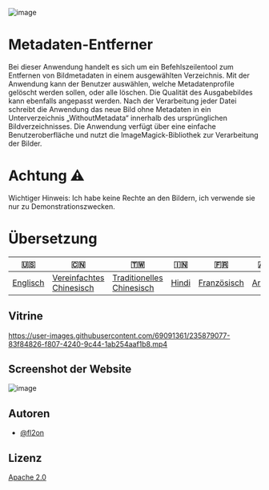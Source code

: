 ![image](https://github.com/user-attachments/assets/af677ca5-b660-4bb7-9421-fde3bf73dd7f)

# Metadaten-Entferner

Bei dieser Anwendung handelt es sich um ein Befehlszeilentool zum Entfernen von Bildmetadaten in einem ausgewählten Verzeichnis. Mit der Anwendung kann der Benutzer auswählen, welche Metadatenprofile gelöscht werden sollen, oder alle löschen. Die Qualität des Ausgabebildes kann ebenfalls angepasst werden. Nach der Verarbeitung jeder Datei schreibt die Anwendung das neue Bild ohne Metadaten in ein Unterverzeichnis „WithoutMetadata“ innerhalb des ursprünglichen Bildverzeichnisses. Die Anwendung verfügt über eine einfache Benutzeroberfläche und nutzt die ImageMagick-Bibliothek zur Verarbeitung der Bilder.

# Achtung ⚠️

Wichtiger Hinweis: Ich habe keine Rechte an den Bildern, ich verwende sie nur zu Demonstrationszwecken.

# Übersetzung

| 🇺🇸                  | 🇨🇳                                        | 🇹🇼                                         | 🇮🇳                  | 🇫🇷                        | 🇦🇪                   | 🇩🇪                    | 🇯🇵                      | 🇪🇸                     |
| --------------------- | ------------------------------------------- | -------------------------------------------- | --------------------- | --------------------------- | ---------------------- | ----------------------- | ------------------------- | ------------------------ |
| [Englisch](README.md) | [Vereinfachtes Chinesisch](README.zh-CN.md) | [Traditionelles Chinesisch](README.zh-TW.md) | [Hindi](README.hi.md) | [Französisch](README.fr.md) | [Araber](README.ar.md) | [Deutsch](README.de.md) | [japanisch](README.ja.md) | [Spanisch](README.es.md) |

## Vitrine

<https://user-images.githubusercontent.com/69091361/235879077-83f84826-f807-4240-9c44-1ab254aaf1b8.mp4>

## Screenshot der Website

![image](https://github.com/user-attachments/assets/5dfaf64c-2672-4777-a78b-c222838a3de7)

## Autoren

-   [@fl2on](https://www.github.com/fl2on)

## Lizenz

[Apache 2.0](https://choosealicense.com/licenses/apache-2.0/)
